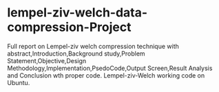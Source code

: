 # lempel-ziv-welch-data-compression-Project
Full report on Lempel-ziv welch compression technique with abstract,Introduction,Background study,Problem Statement,Objective,Design Methodology,Implementation,PsedoCode,Output Screen,Result Analysis and Conclusion wth proper code.
Lempel-ziv-Welch working  code on Ubuntu.

